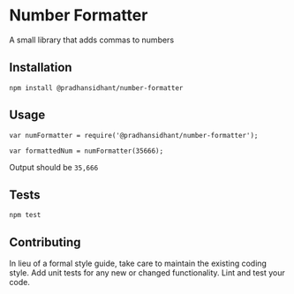 Number Formatter
=========

A small library that adds commas to numbers

## Installation

  `npm install @pradhansidhant/number-formatter`

## Usage

    var numFormatter = require('@pradhansidhant/number-formatter');

    var formattedNum = numFormatter(35666);
  
  
  Output should be `35,666`


## Tests

  `npm test`

## Contributing

In lieu of a formal style guide, take care to maintain the existing coding style. Add unit tests for any new or changed functionality. Lint and test your code.